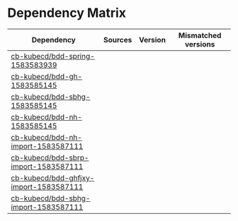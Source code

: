 # Dependency Matrix

Dependency | Sources | Version | Mismatched versions
---------- | ------- | ------- | -------------------
[cb-kubecd/bdd-spring-1583583939](https://github.com/cb-kubecd/bdd-spring-1583583939.git) |  | []() | 
[cb-kubecd/bdd-gh-1583585145](https://github.com/cb-kubecd/bdd-gh-1583585145.git) |  | []() | 
[cb-kubecd/bdd-sbhg-1583585145](https://github.com/cb-kubecd/bdd-sbhg-1583585145.git) |  | []() | 
[cb-kubecd/bdd-nh-1583585145](https://github.com/cb-kubecd/bdd-nh-1583585145.git) |  | []() | 
[cb-kubecd/bdd-nh-import-1583587111](https://github.com/cb-kubecd/bdd-nh-import-1583587111.git) |  | []() | 
[cb-kubecd/bdd-sbrp-import-1583587111](https://github.com/cb-kubecd/bdd-sbrp-import-1583587111.git) |  | []() | 
[cb-kubecd/bdd-ghfjxy-import-1583587111](https://github.com/cb-kubecd/bdd-ghfjxy-import-1583587111.git) |  | []() | 
[cb-kubecd/bdd-sbhg-import-1583587111](https://github.com/cb-kubecd/bdd-sbhg-import-1583587111.git) |  | []() | 
